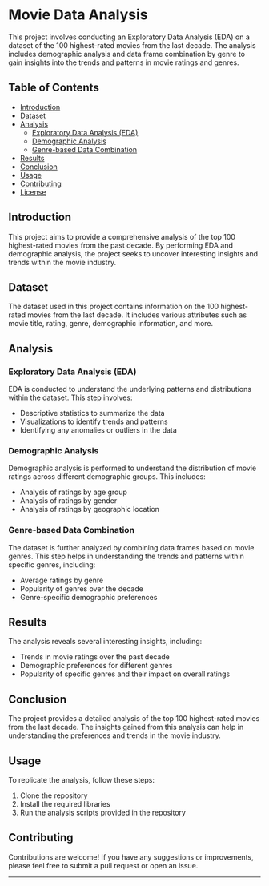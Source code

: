 # Movie Data Analysis

This project involves conducting an Exploratory Data Analysis (EDA) on a dataset of the 100 highest-rated movies from the last decade. The analysis includes demographic analysis and data frame combination by genre to gain insights into the trends and patterns in movie ratings and genres.

## Table of Contents

- [Introduction](#introduction)
- [Dataset](#dataset)
- [Analysis](#analysis)
  - [Exploratory Data Analysis (EDA)](#exploratory-data-analysis-eda)
  - [Demographic Analysis](#demographic-analysis)
  - [Genre-based Data Combination](#genre-based-data-combination)
- [Results](#results)
- [Conclusion](#conclusion)
- [Usage](#usage)
- [Contributing](#contributing)
- [License](#license)

## Introduction

This project aims to provide a comprehensive analysis of the top 100 highest-rated movies from the past decade. By performing EDA and demographic analysis, the project seeks to uncover interesting insights and trends within the movie industry.

## Dataset

The dataset used in this project contains information on the 100 highest-rated movies from the last decade. It includes various attributes such as movie title, rating, genre, demographic information, and more.

## Analysis

### Exploratory Data Analysis (EDA)

EDA is conducted to understand the underlying patterns and distributions within the dataset. This step involves:
- Descriptive statistics to summarize the data
- Visualizations to identify trends and patterns
- Identifying any anomalies or outliers in the data

### Demographic Analysis

Demographic analysis is performed to understand the distribution of movie ratings across different demographic groups. This includes:
- Analysis of ratings by age group
- Analysis of ratings by gender
- Analysis of ratings by geographic location

### Genre-based Data Combination

The dataset is further analyzed by combining data frames based on movie genres. This step helps in understanding the trends and patterns within specific genres, including:
- Average ratings by genre
- Popularity of genres over the decade
- Genre-specific demographic preferences

## Results

The analysis reveals several interesting insights, including:
- Trends in movie ratings over the past decade
- Demographic preferences for different genres
- Popularity of specific genres and their impact on overall ratings

## Conclusion

The project provides a detailed analysis of the top 100 highest-rated movies from the last decade. The insights gained from this analysis can help in understanding the preferences and trends in the movie industry.

## Usage

To replicate the analysis, follow these steps:
1. Clone the repository
2. Install the required libraries
3. Run the analysis scripts provided in the repository

## Contributing

Contributions are welcome! If you have any suggestions or improvements, please feel free to submit a pull request or open an issue.

---
